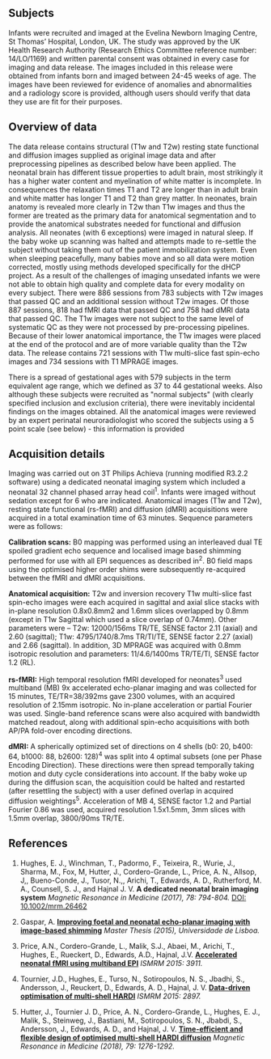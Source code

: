 ---
---

## Subjects

Infants were recruited and imaged at the Evelina Newborn Imaging Centre,
St Thomas’ Hospital, London, UK. The study was approved by the UK Health
Research Authority (Research Ethics Committee reference number: 14/LO/1169)
and written parental consent was obtained in every case for imaging and data
release. The images included in this release were obtained from infants born
and imaged between 24-45 weeks of age. The images have been reviewed for
evidence of anomalies and abnormalities and a radiology score is provided,
although users should verify that data they use are fit for their purposes.

## Overview of data

The data release contains structural (T1w and T2w) resting state functional
and diffusion images supplied as original image data and after preprocessing
pipelines as described below have been applied. The neonatal brain has
different tissue properties to adult brain, most strikingly it has a
higher water content and myelination of white matter is incomplete. In
consequences the relaxation times T1 and T2 are longer than in adult brain
and white matter has longer T1 and T2 than grey matter. In neonates, brain
anatomy is revealed more clearly in T2w than T1w images and thus the former
are treated as the primary data for anatomical segmentation and to provide
the anatomical substrates needed for functional and diffusion analysis. All
neonates (with 6 exceptions) were imaged in natural sleep. If the baby woke
up scanning was halted and attempts made to re-settle the subject without
taking them out of the patient immobilization system. Even when sleeping
peacefully, many babies move and so all data were motion corrected, mostly
using methods developed specifically for the dHCP project. As a result of
the challenges of imaging unsedated infants we were not able to obtain high
quality and complete data for every modality on every subject. 
There were 886 sessions from 783 subjects with T2w images that passed QC 
and an additional session without T2w images. 
Of those 887 sessions, 818 had fMRI data that passed QC and 758 had dMRI data that passed QC.
The T1w images were not subject to the same level of systematic QC as they were
not processed by pre-processing pipelines. Because of their lower anatomical
importance, the T1w images were placed at the end of the protocol and are
of more variable quality than the T2w data.
The release contains 721 sessions with T1w multi-slice fast spin-echo images 
and 734 sessions with T1 MPRAGE images.

There is a spread of gestational ages with 579 subjects in the term equivalent
age range, which we defined as 37 to 44 gestational weeks. Also although
these subjects were recruited as "normal subjects" (with clearly specified
inclusion and exclusion criteria), there were inevitably incidental findings
on the images obtained. All the anatomical images were reviewed by an expert
perinatal neuroradiologist who scored the subjects using a 5 point scale
(see below) - this information is provided

## Acquisition details

Imaging was carried out on 3T Philips Achieva (running modified R3.2.2
software) using a dedicated neonatal imaging system which included a neonatal
32 channel phased array head coil<sup>1</sup>. Infants were imaged without
sedation except for 6 who are indicated. Anatomical images (T1w and T2w),
resting state functional (rs-fMRI) and diffusion (dMRI) acquisitions were
acquired in a total examination time of 63 minutes. Sequence parameters
were as follows:

**Calibration scans:** B0 mapping was performed using an interleaved dual TE
spoiled gradient echo sequence and localised image based shimming performed
for use with all EPI sequences as described in<sup>2</sup>. B0 field maps
using the optimised higher order shims were subsequently re-acquired between
the fMRI and dMRI acquisitions.

**Anatomical acquisition:** T2w and inversion recovery T1w multi-slice fast
spin-echo images were each acquired in sagittal and axial slice stacks with
in-plane resolution 0.8x0.8mm2 and 1.6mm slices overlapped by 0.8mm (except
in T1w Sagittal which used a slice overlap of 0.74mm). Other parameters were
– T2w: 12000/156ms TR/TE, SENSE factor 2.11 (axial) and 2.60 (sagittal);
T1w: 4795/1740/8.7ms TR/TI/TE, SENSE factor 2.27 (axial) and 2.66 (sagittal).
In addition, 3D MPRAGE was acquired with 0.8mm isotropic resolution and parameters: 11/4.6/1400ms TR/TE/TI, SENSE factor 1.2 (RL).

**rs-fMRI:** High temporal resolution fMRI developed for neonates<sup>3</sup>
used multiband (MB) 9x accelerated echo-planar imaging and was collected for
15 minutes, TE/TR=38/392ms gave 2300 volumes, with an acquired resolution
of 2.15mm isotropic. No in-plane acceleration or partial Fourier was
used. Single-band reference scans were also acquired with bandwidth matched
readout, along with additional spin-echo acquisitions with both AP/PA
fold-over encoding directions.

**dMRI:** A spherically optimized set of directions on 4 shells (b0:
20, b400: 64, b1000: 88, b2600: 128)<sup>4</sup> was split into 4 optimal
subsets (one per Phase Encoding Direction). These directions were then spread
temporally taking motion and duty cycle considerations into account. If the
baby woke up during the diffusion scan, the acquisition could be halted
and restarted (after resettling the subject) with a user defined overlap
in acquired diffusion weightings<sup>5</sup>. Acceleration of MB 4, SENSE
factor 1.2 and Partial Fourier 0.86 was used, acquired resolution 1.5x1.5mm,
3mm slices with 1.5mm overlap, 3800/90ms TR/TE.

## References

1. Hughes, E. J., Winchman, T., Padormo, F., Teixeira, R., Wurie, J.,
Sharma, M., Fox, M, Hutter, J., Cordero-Grande, L., Price, A. N., Allsop,
J,, Bueno-Conde, J., Tusor, N.,, Arichi, T., Edwards, A. D., Rutherford,
M. A., Counsell, S. J., and Hajnal J. V. **A dedicated neonatal brain
imaging system** *Magnetic Resonance in Medicine (2017), 78: 794-804.*
[DOI: 10.1002/mrm.26462](https://doi.org/10.1002/mrm.26462)

2. Gaspar, A. [**Improving foetal and neonatal echo-planar imaging with
image-based shimming**](https://repositorio.ul.pt/handle/10451/22886)
*Master Thesis (2015), Universidade de Lisboa.*

3. Price, A.N., Cordero-Grande, L., Malik, S.J.,
Abaei, M., Arichi, T., Hughes, E., Rueckert, D.,
Edwards, A.D., Hajnal, J.V. [**Accelerated neonatal fMRI using multiband
EPI**](http://www.developingconnectome.org/wp-content/uploads/sites/70/2019/08/Accelerated-Neonatal-fMRI-using-Multiband-EPI.-ISMRM-2015.pdf)
*ISMRM 2015: 3911.*

4. Tournier, J.D., Hughes, E., Turso, N., Sotiropoulos,
N. S., Jbadhi, S., Andersson, J., Reuckert, D., Edwards,
A. D., Hajnal, J. V. [**Data-driven optimisation of multi-shell
HARDI**](http://www.developingconnectome.org/wp-content/uploads/sites/70/2019/08/Data-driven-optimisation-of-multi-shell-HARDI.pdf)
*ISMRM 2015: 2897.*

5. Hutter, J., Tournier J. D., Price, A. N., Cordero-Grande, L.,
Hughes, E. J., Malik, S., Steinweg, J., Bastiani, M., Sotiropoulos,
S. N., Jbabdi, S., Andersson, J., Edwards, A. D., and Hajnal,
J. V. [**Time-efficient and flexible design of optimised multi-shell
HARDI diffusion**](https://www.ncbi.nlm.nih.gov/pubmed/28557055) *Magnetic
Resonance in Medicine (2018), 79: 1276-1292.*


